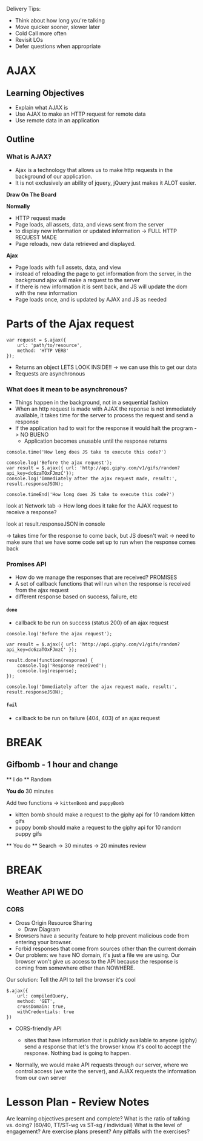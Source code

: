 Delivery Tips:

* Think about how long you're talking
* Move quicker sooner, slower later
* Cold Call more often
* Revisit LOs
* Defer questions when appropriate

# AJAX

## Learning Objectives

- Explain what AJAX is
- Use AJAX to make an HTTP request for remote data
- Use remote data in an application

## Outline

### What is AJAX?

- Ajax is a technology that allows us to make http requests in the background of our application.
- It is not exclusively an ability of jquery, jQuery just makes it ALOT easier.

**Draw On The Board**

**Normally**
- HTTP request made
- Page loads, all assets, data, and views sent from the server
- to display new information or updated information -> FULL HTTP REQUEST MADE
- Page reloads, new data retrieved and displayed.

**Ajax**

- Page loads with full assets, data, and view
- instead of reloading the page to get information from the server, in the background ajax will make a request to the server
- if there is new information it is sent back, and JS will update the dom with the new information
- Page loads once, and is updated by AJAX and JS as needed

# Parts of the Ajax request

```
var request = $.ajax({
	url: 'path/to/resource',
	method: 'HTTP VERB'
});

```

- Returns an object LETS LOOK INSIDE!! -> we can use this to get our data
- Requests are asynchronous

### What does it mean to be asynchronous?

- Things happen in the background, not in a sequential fashion
- When an http request is made with AJAX the reponse is not immediately available, it takes time for the server to process the request and send a response
- If the application had to wait for the response it would halt the program -> NO BUENO
	- Application becomes unusable until the response returns

```
console.time('How long does JS take to execute this code?')

console.log('Before the ajax request');
var result = $.ajax({ url: 'http://api.giphy.com/v1/gifs/random?api_key=dc6zaTOxFJmzC'});
console.log('Immediately after the ajax request made, result:', result.responseJSON);

console.timeEnd('How long does JS take to execute this code?')
```

look at Network tab -> How long does it take for the AJAX request to receive a response?

look at result.responseJSON in console

-> takes time for the response to come back, but JS doesn't wait
-> need to make sure that we have some code set up to run when the response comes back

### Promises API

- How do we manage the responses that are received? PROMISES
- A set of callback functions that will run when the response is received from the ajax request
- different response based on success, failure, etc

#### `done`
- callback to be run on success (status 200) of an ajax request

```
console.log('Before the ajax request');

var result = $.ajax({ url: 'http://api.giphy.com/v1/gifs/random?api_key=dc6zaTOxFJmzC' });

result.done(function(response) {
	console.log('Response received');
	console.log(response);
});

console.log('Immediately after the ajax request made, result:', result.responseJSON);
```

#### `fail`
- callback to be run on failure (404, 403) of an ajax request

# BREAK

## Gifbomb - 1 hour and change

** I do ** Random

**You do** 30 minutes

Add two functions -> `kittenBomb` and `puppyBomb`
- kitten bomb should make a request to the giphy api for 10 random kitten gifs
- puppy bomb should make a request to the giphy api for 10 random puppy gifs

** You do ** Search -> 30 minutes -> 20 minutes review

# BREAK

## Weather API **WE DO**

### CORS

- Cross Origin Resource Sharing
	- Draw Diagram
- Browsers have a security feature to help prevent malicious code from entering your browser.
- Forbid responses that come from sources other than the current domain
- Our problem: we have NO domain, it's just a file we are using. Our browser won't give us access to the API because the response is coming from somewhere other than NOWHERE.

Our solution: Tell the API to tell the browser it's cool

```
$.ajax({
	url: compiledQuery,
	method: 'GET',
	crossDomain: true,
	withCredentials: true
})
```

- CORS-friendly API
	- sites that have information that is publicly available to anyone (giphy) send a response that let's the browser know it's cool to accept the response. Nothing bad is going to happen.

- Normally, we would make API requests through our server, where we control access (we write the server), and AJAX requests the information from our own server


# Lesson Plan - Review Notes

Are learning objectives present and complete?
What is the ratio of talking vs. doing? (60/40, TT/ST-wg vs ST-sg / individual)
What is the level of engagement?
Are exercise plans present?
Any pitfalls with the exercises?
